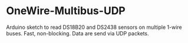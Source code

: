 # OneWire-Multibus-UDP
Arduino sketch to read DS18B20 and DS2438 sensors on multiple 1-wire buses. Fast, non-blocking. Data are send via UDP packets.
